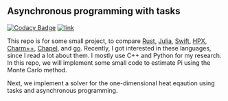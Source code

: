 ## Asynchronous programming with tasks

[![Codacy Badge](https://app.codacy.com/project/badge/Grade/b3f6fa94ac1144d6a9468da4e55b111d)](https://www.codacy.com/gh/diehlpk/async_heat_equation/dashboard?utm_source=github.com&amp;utm_medium=referral&amp;utm_content=diehlpk/async_heat_equation&amp;utm_campaign=Badge_Grade) [![link](https://circleci.com/gh/diehlpk/monte-carlo-codes/tree/main.svg?style=shield)](https://circleci.com/gh/diehlpk/monte-carlo-codes/tree/main) 

This repo is for some small project, to compare [Rust](https://www.rust-lang.org/), [Julia](https://julialang.org/), [Swift](https://developer.apple.com/swift/), [HPX](https://github.com/STEllAR-GROUP/hpx), [Charm++](http://charmplusplus.org/), [Chapel](https://chapel-lang.org/), and [go](https://go.dev/). Recently, I got interested in these languages, 
since I read a lot about them. I mostly use C++ and Python for my research. In this repo, we will implement some 
small code to estimate Pi using the Monte Carlo method.

Next, we implement a solver for the one-dimensional heat eqaution using tasks and asynchronous programming. 
